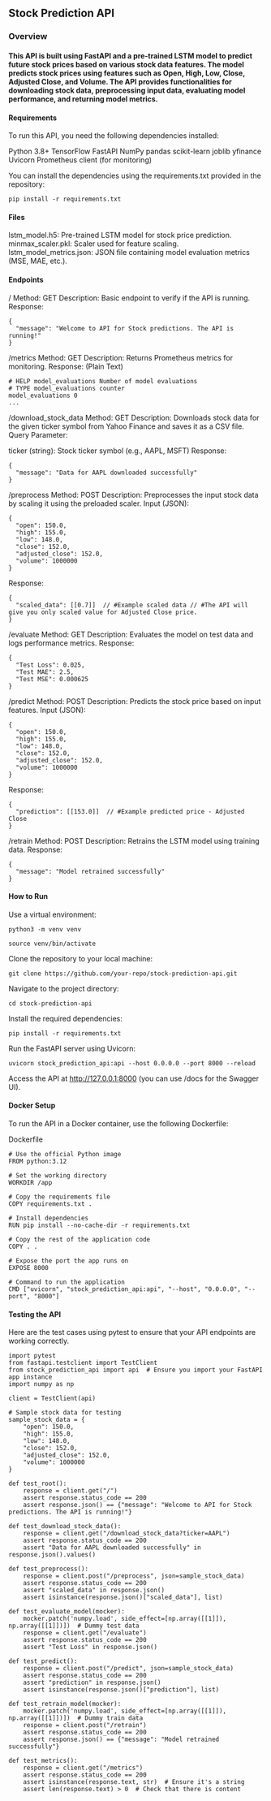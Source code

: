 ## Stock Prediction API

### Overview

#### This API is built using FastAPI and a pre-trained LSTM model to predict future stock prices based on various stock data features. The model predicts stock prices using features such as Open, High, Low, Close, Adjusted Close, and Volume. The API provides functionalities for downloading stock data, preprocessing input data, evaluating model performance, and returning model metrics.

#### Requirements

To run this API, you need the following dependencies installed:

Python 3.8+
TensorFlow
FastAPI
NumPy
pandas
scikit-learn
joblib
yfinance
Uvicorn
Prometheus client (for monitoring)

You can install the dependencies using the requirements.txt provided in the repository:
```
pip install -r requirements.txt
```

#### Files
lstm_model.h5: Pre-trained LSTM model for stock price prediction.
minmax_scaler.pkl: Scaler used for feature scaling.
lstm_model_metrics.json: JSON file containing model evaluation metrics (MSE, MAE, etc.).

#### Endpoints
/
Method: GET
Description: Basic endpoint to verify if the API is running.
Response:
```
{
  "message": "Welcome to API for Stock predictions. The API is running!"
}
```
/metrics
Method: GET
Description: Returns Prometheus metrics for monitoring.
Response: (Plain Text)
```
# HELP model_evaluations Number of model evaluations
# TYPE model_evaluations counter
model_evaluations 0
...
```
/download_stock_data
Method: GET
Description: Downloads stock data for the given ticker symbol from Yahoo Finance and saves it as a CSV file.
Query Parameter:

ticker (string): Stock ticker symbol (e.g., AAPL, MSFT)
Response:
```
{
  "message": "Data for AAPL downloaded successfully"
}
```
/preprocess
Method: POST
Description: Preprocesses the input stock data by scaling it using the preloaded scaler.
Input (JSON):
```
{
  "open": 150.0,
  "high": 155.0,
  "low": 148.0,
  "close": 152.0,
  "adjusted_close": 152.0,
  "volume": 1000000
}
```
Response:

```
{
  "scaled_data": [[0.7]]  // #Example scaled data // #The API will give you only scaled value for Adjusted Close price.
}
```
/evaluate
Method: GET
Description: Evaluates the model on test data and logs performance metrics.
Response:

```
{
  "Test Loss": 0.025,
  "Test MAE": 2.5,
  "Test MSE": 0.000625
}
```
/predict
Method: POST
Description: Predicts the stock price based on input features.
Input (JSON):

```
{
  "open": 150.0,
  "high": 155.0,
  "low": 148.0,
  "close": 152.0,
  "adjusted_close": 152.0,
  "volume": 1000000
}
```
Response:

```
{
  "prediction": [[153.0]]  // #Example predicted price - Adjusted Close
}
```
/retrain
Method: POST
Description: Retrains the LSTM model using training data.
Response:

```
{
  "message": "Model retrained successfully"
}
```

#### How to Run
Use a virtual environment:

```
python3 -m venv venv
```
```
source venv/bin/activate
```
Clone the repository to your local machine:

```
git clone https://github.com/your-repo/stock-prediction-api.git
```
Navigate to the project directory:

```
cd stock-prediction-api
```
Install the required dependencies:

```
pip install -r requirements.txt
```
Run the FastAPI server using Uvicorn:

```
uvicorn stock_prediction_api:api --host 0.0.0.0 --port 8000 --reload
```
Access the API at http://127.0.0.1:8000 (you can use /docs for the Swagger UI).

#### Docker Setup
To run the API in a Docker container, use the following Dockerfile:

Dockerfile
```
# Use the official Python image
FROM python:3.12

# Set the working directory
WORKDIR /app

# Copy the requirements file
COPY requirements.txt .

# Install dependencies
RUN pip install --no-cache-dir -r requirements.txt

# Copy the rest of the application code
COPY . .

# Expose the port the app runs on
EXPOSE 8000

# Command to run the application
CMD ["uvicorn", "stock_prediction_api:api", "--host", "0.0.0.0", "--port", "8000"]
```
#### Testing the API
Here are the test cases using pytest to ensure that your API endpoints are working correctly.

```
import pytest
from fastapi.testclient import TestClient
from stock_prediction_api import api  # Ensure you import your FastAPI app instance
import numpy as np

client = TestClient(api)

# Sample stock data for testing
sample_stock_data = {
    "open": 150.0,
    "high": 155.0,
    "low": 148.0,
    "close": 152.0,
    "adjusted_close": 152.0,
    "volume": 1000000
}

def test_root():
    response = client.get("/")
    assert response.status_code == 200
    assert response.json() == {"message": "Welcome to API for Stock predictions. The API is running!"}

def test_download_stock_data():
    response = client.get("/download_stock_data?ticker=AAPL")
    assert response.status_code == 200
    assert "Data for AAPL downloaded successfully" in response.json().values()

def test_preprocess():
    response = client.post("/preprocess", json=sample_stock_data)
    assert response.status_code == 200
    assert "scaled_data" in response.json()
    assert isinstance(response.json()["scaled_data"], list)

def test_evaluate_model(mocker):
    mocker.patch('numpy.load', side_effect=[np.array([[1]]), np.array([[1]])])  # Dummy test data
    response = client.get("/evaluate")
    assert response.status_code == 200
    assert "Test Loss" in response.json()

def test_predict():
    response = client.post("/predict", json=sample_stock_data)
    assert response.status_code == 200
    assert "prediction" in response.json()
    assert isinstance(response.json()["prediction"], list)

def test_retrain_model(mocker):
    mocker.patch('numpy.load', side_effect=[np.array([[1]]), np.array([[1]])])  # Dummy train data
    response = client.post("/retrain")
    assert response.status_code == 200
    assert response.json() == {"message": "Model retrained successfully"}

def test_metrics():
    response = client.get("/metrics")
    assert response.status_code == 200
    assert isinstance(response.text, str)  # Ensure it's a string
    assert len(response.text) > 0  # Check that there is content
```
